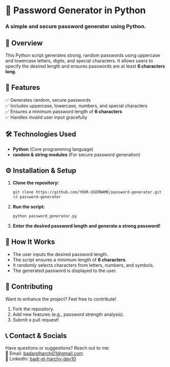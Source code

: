 

# **🔐 Password Generator in Python**
### A simple and secure password generator using Python.

## 📌 **Overview**  
This Python script generates strong, random passwords using uppercase and lowercase letters, digits, and special characters. It allows users to specify the desired length and ensures passwords are at least **6 characters long**.

## 🚀 **Features**  
✅ Generates random, secure passwords  
✅ Includes uppercase, lowercase, numbers, and special characters  
✅ Ensures a minimum password length of **6 characters**  
✅ Handles invalid user input gracefully  

## 🛠️ **Technologies Used**  
- **Python** (Core programming language)  
- **random & string modules** (For secure password generation)  

## ⚙️ **Installation & Setup**  
1. **Clone the repository:**  
   ```bash
   git clone https://github.com/YOUR-USERNAME/password-generator.git
   cd password-generator
   ```
2. **Run the script:**  
   ```bash
   python password_generator.py
   ```
3. **Enter the desired password length and generate a strong password!**  

## 📜 **How It Works**  
- The user inputs the desired password length.  
- The script ensures a minimum length of **6 characters**.  
- It randomly selects characters from letters, numbers, and symbols.  
- The generated password is displayed to the user.  

## 🔧 **Contributing**  
Want to enhance the project? Feel free to contribute!  
1. Fork the repository.  
2. Add new features (e.g., password strength analysis).  
3. Submit a pull request!  

## 📞 **Contact & Socials**  
Have questions or suggestions? Reach out to me:  
📧 Email: [badarelharchi01@gmail.com](mailto:badarelharchi01@gmail.com)  
🔗 LinkedIn: [badr-el-harchy-dev10](https://linkedin.com/in/badr-el-harchy-dev10)  

 
